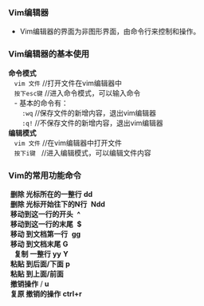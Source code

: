  ### Vim编辑器
  - Vim编辑器的界面为非图形界面，由命令行来控制和操作。
  
### Vim编辑器的基本使用
 **命令模式**
 <br/>
    `vim 文件`  //打开文件在vim编辑器中<br/>
    `按下esc键`  //进入命令模式，可以输入命令<br/>
    - 基本的命令有：<br/>
        `:wq` //保存文件的新增内容，退出vim编辑器<br/>
        `:q!` //不保存文件的新增内容，退出vim编辑器<br/>
 **编辑模式**
   <br/>
    `vim 文件`  //在vim编辑器中打开文件<br/>
    `按下i键`   //进入编辑模式，可以编辑文件内容
    
### Vim的常用功能命令
  **删除 光标所在的一整行**  **dd**
  <br/>
  **删除 光标开始往下的N行**  **Ndd**
  <br/>
  **移动到这一行的开头**  **^**
  <br/>
  **移动到这一行的末尾**  **$**
  <br/>
  **移动 到文档第一行**  **gg**
  <br/>
  **移动 到文档末尾**  **G**
  <br/>  
  **复制 一整行** 
  **yy** **Y**
  <br/>
  **粘贴 到后面/下面** **p**
  <br/>
  **粘贴 到上面/前面**
  <br/>
  **撤销操作** / **u**
  <br/>
  **复原 撤销的操作** **ctrl+r**
